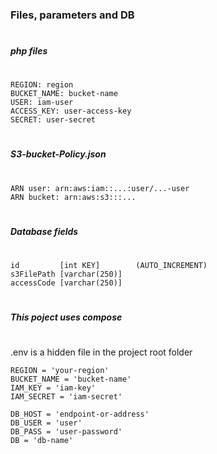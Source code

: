 ### Files, parameters and DB
#
##### php files
#
```
REGION: region
BUCKET_NAME: bucket-name
USER: iam-user
ACCESS_KEY: user-access-key
SECRET: user-secret
```
#
##### S3-bucket-Policy.json
#
```
ARN user: arn:aws:iam::...:user/...-user
ARN bucket: arn:aws:s3:::...
```
#
#####  Database fields
#
```
id         [int KEY]        (AUTO_INCREMENT)
s3FilePath [varchar(250)]
accessCode [varchar(250)]
```
#
#####  This poject uses compose
#

.env is a hidden file in the project root folder

```
REGION = 'your-region'
BUCKET_NAME = 'bucket-name'
IAM_KEY = 'iam-key'
IAM_SECRET = 'iam-secret'

DB_HOST = 'endpoint-or-address'
DB_USER = 'user'
DB_PASS = 'user-password'
DB = 'db-name'
```
